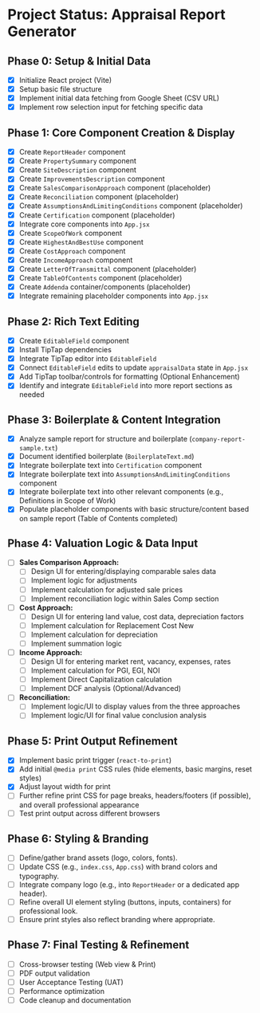 # Project Status: Appraisal Report Generator

## Phase 0: Setup & Initial Data
- [x] Initialize React project (Vite)
- [x] Setup basic file structure
- [x] Implement initial data fetching from Google Sheet (CSV URL)
- [x] Implement row selection input for fetching specific data

## Phase 1: Core Component Creation & Display
- [x] Create `ReportHeader` component
- [x] Create `PropertySummary` component
- [x] Create `SiteDescription` component
- [x] Create `ImprovementsDescription` component
- [x] Create `SalesComparisonApproach` component (placeholder)
- [x] Create `Reconciliation` component (placeholder)
- [x] Create `AssumptionsAndLimitingConditions` component (placeholder)
- [x] Create `Certification` component (placeholder)
- [x] Integrate core components into `App.jsx`
- [x] Create `ScopeOfWork` component
- [x] Create `HighestAndBestUse` component
- [x] Create `CostApproach` component
- [x] Create `IncomeApproach` component
- [x] Create `LetterOfTransmittal` component (placeholder)
- [x] Create `TableOfContents` component (placeholder)
- [x] Create `Addenda` container/components (placeholder)
- [x] Integrate remaining placeholder components into `App.jsx`

## Phase 2: Rich Text Editing
- [x] Create `EditableField` component
- [x] Install TipTap dependencies
- [x] Integrate TipTap editor into `EditableField`
- [x] Connect `EditableField` edits to update `appraisalData` state in `App.jsx`
- [x] Add TipTap toolbar/controls for formatting (Optional Enhancement)
- [x] Identify and integrate `EditableField` into more report sections as needed

## Phase 3: Boilerplate & Content Integration
- [x] Analyze sample report for structure and boilerplate (`company-report-sample.txt`)
- [x] Document identified boilerplate (`BoilerplateText.md`)
- [x] Integrate boilerplate text into `Certification` component
- [x] Integrate boilerplate text into `AssumptionsAndLimitingConditions` component
- [x] Integrate boilerplate text into other relevant components (e.g., Definitions in Scope of Work)
- [x] Populate placeholder components with basic structure/content based on sample report (Table of Contents completed)

## Phase 4: Valuation Logic & Data Input
- [ ] **Sales Comparison Approach:**
    - [ ] Design UI for entering/displaying comparable sales data
    - [ ] Implement logic for adjustments
    - [ ] Implement calculation for adjusted sale prices
    - [ ] Implement reconciliation logic within Sales Comp section
- [ ] **Cost Approach:**
    - [ ] Design UI for entering land value, cost data, depreciation factors
    - [ ] Implement calculation for Replacement Cost New
    - [ ] Implement calculation for depreciation
    - [ ] Implement summation logic
- [ ] **Income Approach:**
    - [ ] Design UI for entering market rent, vacancy, expenses, rates
    - [ ] Implement calculation for PGI, EGI, NOI
    - [ ] Implement Direct Capitalization calculation
    - [ ] Implement DCF analysis (Optional/Advanced)
- [ ] **Reconciliation:**
    - [ ] Implement logic/UI to display values from the three approaches
    - [ ] Implement logic/UI for final value conclusion analysis

## Phase 5: Print Output Refinement
- [x] Implement basic print trigger (`react-to-print`)
- [x] Add initial `@media print` CSS rules (hide elements, basic margins, reset styles)
- [x] Adjust layout width for print
- [ ] Further refine print CSS for page breaks, headers/footers (if possible), and overall professional appearance
- [ ] Test print output across different browsers

## Phase 6: Styling & Branding
- [ ] Define/gather brand assets (logo, colors, fonts).
- [ ] Update CSS (e.g., `index.css`, `App.css`) with brand colors and typography.
- [ ] Integrate company logo (e.g., into `ReportHeader` or a dedicated app header).
- [ ] Refine overall UI element styling (buttons, inputs, containers) for professional look.
- [ ] Ensure print styles also reflect branding where appropriate.

## Phase 7: Final Testing & Refinement
- [ ] Cross-browser testing (Web view & Print)
- [ ] PDF output validation
- [ ] User Acceptance Testing (UAT)
- [ ] Performance optimization
- [ ] Code cleanup and documentation